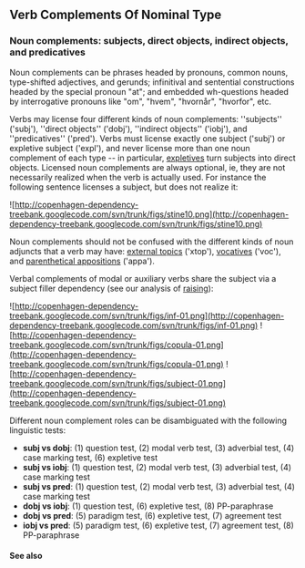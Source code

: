 ## Verb Complements Of Nominal Type ##

### Noun complements: subjects, direct objects, indirect objects, and predicatives ###

Noun complements can be phrases headed by pronouns, common nouns, type-shifted adjectives, and gerunds; infinitival and sentential constructions headed by the special pronoun "at"; and embedded wh-questions headed by interrogative pronouns like "om", "hvem", "hvornår", "hvorfor", etc.

Verbs may license four different kinds of noun complements: ''subjects'' ('subj'), ''direct objects'' ('dobj'), ''indirect objects'' ('iobj'), and ''predicatives'' ('pred'). Verbs must license exactly one subject ('subj') or expletive subject ('expl'), and never license more than one noun complement of each type -- in particular, [expletives](http://copenhagen-dependency-treebank.googlecode.com/svn/trunk/#_expl) turn subjects into direct objects. Licensed noun complements are always optional, ie, they are not necessarily realized when the verb is actually used.  For instance the following sentence licenses a subject, but does not realize it:

![http://copenhagen-dependency-treebank.googlecode.com/svn/trunk/figs/stine10.png](http://copenhagen-dependency-treebank.googlecode.com/svn/trunk/figs/stine10.png)

Noun complements should not be confused with the different kinds of noun adjuncts that a verb may have: [external topics](http://copenhagen-dependency-treebank.googlecode.com/svn/trunk/#_xtop) ('xtop'), [vocatives](http://copenhagen-dependency-treebank.googlecode.com/svn/trunk/#_voc) ('voc'), and [parenthetical appositions](http://copenhagen-dependency-treebank.googlecode.com/svn/trunk/nounsT.html#_appaV) ('appa').

Verbal complements of modal or auxiliary verbs share the subject via a subject filler dependency (see our analysis of [raising](http://copenhagen-dependency-treebank.googlecode.com/svn/trunk/#raising)):

![http://copenhagen-dependency-treebank.googlecode.com/svn/trunk/figs/inf-01.png](http://copenhagen-dependency-treebank.googlecode.com/svn/trunk/figs/inf-01.png) ![http://copenhagen-dependency-treebank.googlecode.com/svn/trunk/figs/copula-01.png](http://copenhagen-dependency-treebank.googlecode.com/svn/trunk/figs/copula-01.png) ![http://copenhagen-dependency-treebank.googlecode.com/svn/trunk/figs/subject-01.png](http://copenhagen-dependency-treebank.googlecode.com/svn/trunk/figs/subject-01.png)

Different noun complement roles can be disambiguated with the following linguistic tests:

  * **subj vs dobj**: (1) question test, (2) modal verb test, (3) adverbial test, (4) case marking test, (6) expletive test
  * **subj vs iobj**: (1) question test, (2) modal verb test, (3) adverbial test, (4) case marking test
  * **subj vs pred**: (1) question test, (2) modal verb test, (3) adverbial test, (4) case marking test
  * **dobj vs iobj**: (1) question test, (6) expletive test, (8) PP-paraphrase
  * **dobj vs pred**: (5) paradigm test, (6) expletive test, (7) agreement test
  * **iobj vs pred**: (5) paradigm test, (6) expletive test, (7) agreement test, (8) PP-paraphrase


#### See also ####

